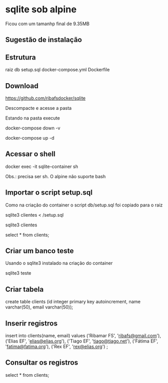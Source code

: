 # sqlite sob alpine

Ficou com um tamanhp final de 9.35MB

## Sugestão de instalação

## Estrutura

raiz
    db
        setup.sql
    docker-compose.yml
    Dockerfile

## Download

https://github.com/ribafsdocker/sqlite

Descompacte e acesse a pasta

Estando na pasta execute

docker-compose down -v

docker-compose up -d

## Acessar o shell

docker exec -it sqlite-container sh

Obs.: precisa ser sh. O alpine não suporte bash

## Importar o script setup.sql

Como na criação do container o script db/setup.sql foi copiado para o raiz

sqlite3 clientes < /setup.sql

sqlite3 clientes

select * from clients;

## Criar um banco teste

Usando o sqlite3 instalado na criação do container

sqlite3 teste

## Criar tabela

create table clients (id integer primary key autoincrement, name varchar(50), email varchar(50));

## Inserir registros

insert into clients(name, email) values ('Ribamar FS', 'ribafs@gmail.com'), ('Elias EF', 'elias@elias.org'), ('Tiago EF', 'tiago@tiago.net'), ('Fátima EF', 'fatima@fatima.org'), ('Rex EF', 'rex@elias.org') ;

## Consultar os registros

select * from clients;


